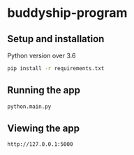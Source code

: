 # buddyship-program

## Setup and installation

Python version over 3.6

```bash
pip install -r requirements.txt
```


## Running the app

```bash
python.main.py
```


## Viewing the app

`http://127.0.0.1:5000`
